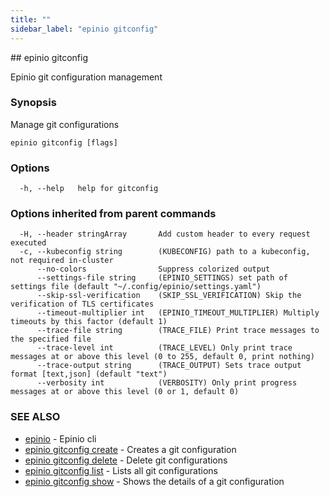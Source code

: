 ```yaml
---
title: ""
sidebar_label: "epinio gitconfig"
---
```


<head>
  <link rel="canonical" href="https://docs.epinio.io/references/commands/cli/gitconfig/epinio_gitconfig"/>
</head>
## epinio gitconfig

Epinio git configuration management

### Synopsis

Manage git configurations

```
epinio gitconfig [flags]
```

### Options

```
  -h, --help   help for gitconfig
```

### Options inherited from parent commands

```
  -H, --header stringArray       Add custom header to every request executed
  -c, --kubeconfig string        (KUBECONFIG) path to a kubeconfig, not required in-cluster
      --no-colors                Suppress colorized output
      --settings-file string     (EPINIO_SETTINGS) set path of settings file (default "~/.config/epinio/settings.yaml")
      --skip-ssl-verification    (SKIP_SSL_VERIFICATION) Skip the verification of TLS certificates
      --timeout-multiplier int   (EPINIO_TIMEOUT_MULTIPLIER) Multiply timeouts by this factor (default 1)
      --trace-file string        (TRACE_FILE) Print trace messages to the specified file
      --trace-level int          (TRACE_LEVEL) Only print trace messages at or above this level (0 to 255, default 0, print nothing)
      --trace-output string      (TRACE_OUTPUT) Sets trace output format [text,json] (default "text")
      --verbosity int            (VERBOSITY) Only print progress messages at or above this level (0 or 1, default 0)
```

### SEE ALSO

* [epinio](../epinio.md)	 - Epinio cli
* [epinio gitconfig create](./epinio_gitconfig_create.md)	 - Creates a git configuration
* [epinio gitconfig delete](./epinio_gitconfig_delete.md)	 - Delete git configurations
* [epinio gitconfig list](./epinio_gitconfig_list.md)	 - Lists all git configurations
* [epinio gitconfig show](./epinio_gitconfig_show.md)	 - Shows the details of a git configuration

